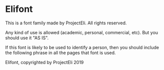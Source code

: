 # Elifont
This is a font family made by ProjectEli. All rights reserved.

Any kind of use is allowed (academic, personal, commercial, etc). But you should use it "AS IS".

If this font is likely to be used to identify a person, then you should include the following phrase in all the pages that font is used.

Elifont, copyrighted by ProjectEli 2019
